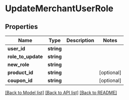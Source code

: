 # UpdateMerchantUserRole

## Properties
Name | Type | Description | Notes
------------ | ------------- | ------------- | -------------
**user_id** | **string** |  | 
**role_to_update** | **string** |  | 
**new_role** | **string** |  | 
**product_id** | **string** |  | [optional] 
**coupon_id** | **string** |  | [optional] 

[[Back to Model list]](../README.md#documentation-for-models) [[Back to API list]](../README.md#documentation-for-api-endpoints) [[Back to README]](../README.md)


